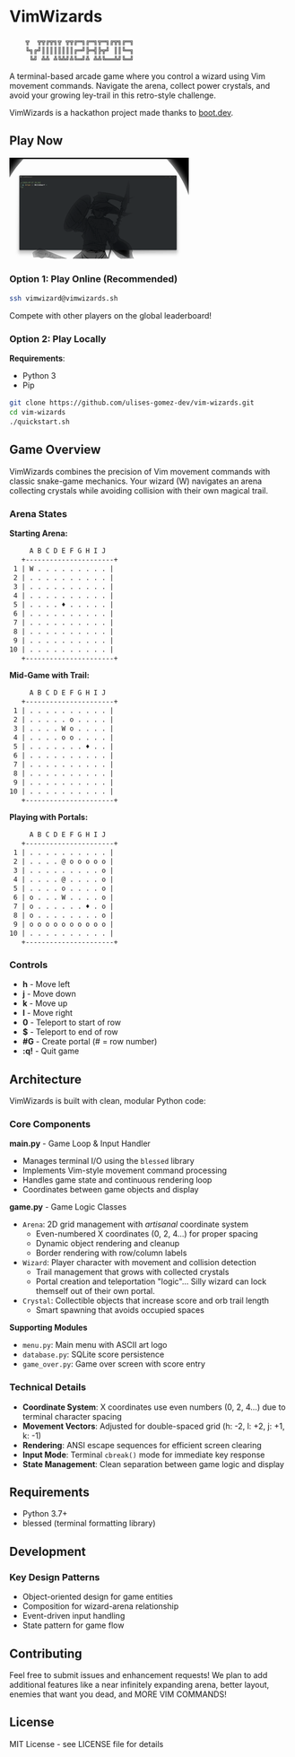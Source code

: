 # VimWizards

```
	╦  ╦╦╔╦╗╦ ╦╦╔═╗╔═╗╦═╗╔╦╗╔═╗
	╚╗╔╝║║║║║║║║╔═╝╠═╣╠╦╝ ║║╚═╗
	 ╚╝ ╩╩ ╩╚╩╝╩╚═╝╩ ╩╩╚══╩╝╚═╝
```

A terminal-based arcade game where you control a wizard using Vim movement commands. Navigate the arena, collect power crystals, and avoid your growing ley-trail in this retro-style challenge.

VimWizards is a hackathon project made thanks to [boot.dev](https://blog.boot.dev/news/hackathon-2025/).

## Play Now
![play over ssh](assets/ssh.gif)

### Option 1: Play Online (Recommended)
```bash
ssh vimwizard@vimwizards.sh
```
Compete with other players on the global leaderboard!

### Option 2: Play Locally

**Requirements**:
- Python 3
- Pip

```bash
git clone https://github.com/ulises-gomez-dev/vim-wizards.git
cd vim-wizards
./quickstart.sh
```

## Game Overview

VimWizards combines the precision of Vim movement commands with classic snake-game mechanics. Your wizard (W) navigates an arena collecting crystals while avoiding collision with their own magical trail.

### Arena States

**Starting Arena:**
```
     A B C D E F G H I J   
   +----------------------+
 1 | W . . . . . . . . . |
 2 | . . . . . . . . . . |
 3 | . . . . . . . . . . |
 4 | . . . . . . . . . . |
 5 | . . . . ♦ . . . . . |
 6 | . . . . . . . . . . |
 7 | . . . . . . . . . . |
 8 | . . . . . . . . . . |
 9 | . . . . . . . . . . |
10 | . . . . . . . . . . |
   +----------------------+
```

**Mid-Game with Trail:**
```
     A B C D E F G H I J   
   +----------------------+
 1 | . . . . . . . . . . |
 2 | . . . . . o . . . . |
 3 | . . . . W o . . . . |
 4 | . . . . o o . . . . |
 5 | . . . . . . . ♦ . . |
 6 | . . . . . . . . . . |
 7 | . . . . . . . . . . |
 8 | . . . . . . . . . . |
 9 | . . . . . . . . . . |
10 | . . . . . . . . . . |
   +----------------------+
```

**Playing with Portals:**
```
     A B C D E F G H I J   
   +----------------------+
 1 | . . . . . . . . . . |
 2 | . . . . @ o o o o o |
 3 | . . . . . . . . . o |
 4 | . . . . @ . . . . o |
 5 | . . . . o . . . . o |
 6 | o . . . W . . . . o |
 7 | o . . . . . . ♦ . o |
 8 | o . . . . . . . . o |
 9 | o o o o o o o o o o |
10 | . . . . . . . . . . |
   +----------------------+
```

### Controls

- **h** - Move left
- **j** - Move down  
- **k** - Move up
- **l** - Move right
- **0** - Teleport to start of row
- **$** - Teleport to end of row
- **#G** - Create portal (# = row number)
- **:q!** - Quit game

## Architecture

VimWizards is built with clean, modular Python code:

### Core Components

**main.py** - Game Loop & Input Handler
- Manages terminal I/O using the `blessed` library
- Implements Vim-style movement command processing
- Handles game state and continuous rendering loop
- Coordinates between game objects and display

**game.py** - Game Logic Classes
- `Arena`: 2D grid management with *artisanal* coordinate system
  - Even-numbered X coordinates (0, 2, 4...) for proper spacing
  - Dynamic object rendering and cleanup
  - Border rendering with row/column labels
- `Wizard`: Player character with movement and collision detection
  - Trail management that grows with collected crystals
  - Portal creation and teleportation "logic"... Silly wizard can lock themself out of their own portal.
- `Crystal`: Collectible objects that increase score and orb trail length
  - Smart spawning that avoids occupied spaces

**Supporting Modules**
- `menu.py`: Main menu with ASCII art logo
- `database.py`: SQLite score persistence
- `game_over.py`: Game over screen with score entry

### Technical Details

- **Coordinate System**: X coordinates use even numbers (0, 2, 4...) due to terminal character spacing
- **Movement Vectors**: Adjusted for double-spaced grid (h: -2, l: +2, j: +1, k: -1)
- **Rendering**: ANSI escape sequences for efficient screen clearing
- **Input Mode**: Terminal `cbreak()` mode for immediate key response
- **State Management**: Clean separation between game logic and display

## Requirements

- Python 3.7+
- blessed (terminal formatting library)

## Development

### Key Design Patterns
- Object-oriented design for game entities
- Composition for wizard-arena relationship
- Event-driven input handling
- State pattern for game flow

## Contributing

Feel free to submit issues and enhancement requests!
We plan to add additional features like a near infinitely expanding arena, better layout, enemies that want you dead, and MORE VIM COMMANDS!

## License

MIT License - see LICENSE file for details
